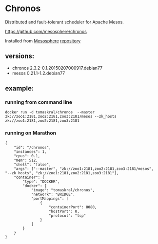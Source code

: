 # Chronos
Distributed and fault-tolerant scheduler for Apache Mesos.

https://github.com/mesosphere/chronos

Installed from [Mesosphere](https://mesosphere.com) 
[repository](https://mesosphere.com/downloads/#repository-setup)


## versions:
* chronos 2.3.2-0.1.20150207000917.debian77
* mesos 0.21.1-1.2.debian77


## example:

### running from command line
```
docker run -d tomaskral/chronos  --master zk://zoo1:2181,zoo2:2181,zoo3:2181/mesos --zk_hosts zk://zoo1:2181,zoo2:2181,zoo3:2181
```

### running on Marathon
```
{
    "id": "/chronos",
    "instances": 1,
    "cpus": 0.1,
    "mem": 512,
    "shell": "false",
    "args": ["--master", "zk://zoo1:2181,zoo2:2181,zoo3:2181/mesos", "--zk_hosts", "zk://zoo1:2181,zoo2:2181,zoo3:2181"],
    "container": {
        "type": "DOCKER",
        "docker": {
            "image": "tomaskral/chronos",
            "network": "BRIDGE",
            "portMappings": [
                {
                    "containerPort": 8080,
                    "hostPort": 0,
                    "protocol": "tcp"
                }
            ]
        }
    }
}
```
